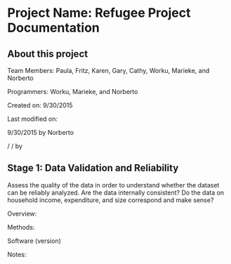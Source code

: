 # Project Name: Refugee Project Documentation
## About this project
Team Members: Paula, Fritz, Karen, Gary, Cathy, Worku, Marieke, and Norberto 

Programmers: Worku, Marieke, and Norberto

Created on: 9/30/2015

Last modified on: 

9/30/2015 by Norberto

/   /  by 

## Stage 1: Data Validation and Reliability
Assess the quality of the data in order to understand whether the dataset can be reliably analyzed. Are the data internally consistent? Do the data on household income, expenditure, and size correspond and make sense?

Overview:

Methods:

Software (version)

Notes:

